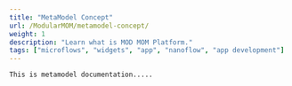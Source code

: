 ```yaml
---
title: "MetaModel Concept"
url: /ModularMOM/metamodel-concept/
weight: 1
description: "Learn what is MOD MOM Platform."
tags: ["microflows", "widgets", "app", "nanoflow", "app development"]
---
```






```
This is metamodel documentation.....

```
